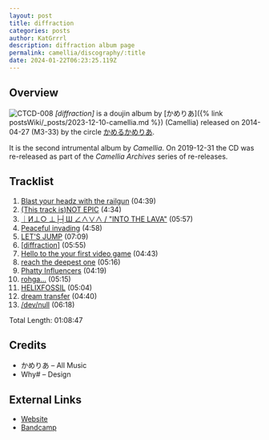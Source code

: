 ```yaml
---
layout: post
title: diffraction
categories: posts
author: KatGrrrl
description: diffraction album page
permalink: camellia/discography/:title
date: 2024-01-22T06:23:25.119Z
---
```


## Overview

![CTCD-008](https://cdn.camellia.wiki/images/camellia/albums/CTCD-008.jpg)
*\[diffraction\]* is a doujin album by [かめりあ]({% link postsWiki/_posts/2023-12-10-camellia.md %}) (Camellia) released on 2014-04-27 (M3-33) by the circle [かめるかめりあ](#).

It is the second intrumental album by *Camellia*. On 2019-12-31 the CD was re-released as part of the *Camellia Archives* series of re-releases.

## Tracklist

1. [Blast your headz with the railgun](<{% link postsInclude/_posts/camellia/songs/Blast-your-headz-with-the-railgun/2024-02-19-Blast-your-headz-with-the-railgun.md %}>) (04:39)
2. [(This track is)NOT EPIC](<{% link postsInclude/_posts/camellia/songs/This-track-is-NOT-EPIC/2024-02-19-This-track-is-NOT-EPIC.md %}>) (4:34)
3. [｜И⊥○ ⊥├┤Ш ∠∧∨∧ / "INTO THE LAVA"](<{% link postsInclude/_posts/camellia/songs/INTO-THE-LAVA/2024-02-19-INTO-THE-LAVA.md %}>) (05:57)
4. [Peaceful invading](<{% link postsInclude/_posts/camellia/songs/Peaceful-invading/2024-02-19-Peaceful-invading.md %}>) (4:58)
5. [LET'S JUMP](<{% link postsInclude/_posts/camellia/songs/LETS-JUMP/2024-02-19-LETS-JUMP.md %}>) (07:09)
6. [\[diffraction\]](<{% link postsInclude/_posts/camellia/songs/diffraction-song/2024-02-19-diffraction-song.md %}>) (05:55)
7. [Hello to the your first video game](<{% link postsInclude/_posts/camellia/songs/Hello-to-the-your-first-video-game/2024-02-19-Hello-to-the-your-first-video-game.md %}>) (04:43)
8. [reach the deepest one](<{% link postsInclude/_posts/camellia/songs/reach-the-deepest-one/2024-02-19-reach-the-deepest-one.md %}>) (05:16)
9. [Phatty Influencers](<{% link postsInclude/_posts/camellia/songs/Phatty-Influencers/2024-02-19-Phatty-Influencers.md %}>) (04:19)
10. [rohga...](<{% link postsInclude/_posts/camellia/songs/rohga/2024-02-19-rohga.md %}>) (05:15)
11. [HELIXFOSSIL](<{% link postsInclude/_posts/camellia/songs/HELIXFOSSIL/2024-02-19-HELIXFOSSIL.md %}>) (05:04)
12. [dream transfer](<{% link postsInclude/_posts/camellia/songs/dream-transfer/2024-02-19-dream-transfer.md %}>) (04:40)
13. [/dev/null](<{% link postsInclude/_posts/camellia/songs/dev-null/2024-02-19-dev-null.md %}>) (06:18)

Total Length: 01:08:47

## Credits

* かめりあ – All Music
* Why# – Design

## External Links

* [Website](https://cametek.jp/diffraction/)
* [Bandcamp](https://cametek.bandcamp.com/album/diffraction)
